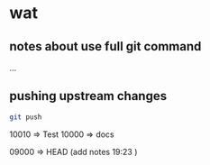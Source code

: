 # wat 

## notes about use full git command
...


## pushing upstream changes
```bash
git push
```




10010 => Test
10000 => docs

09000 => HEAD (add notes 19:23 )